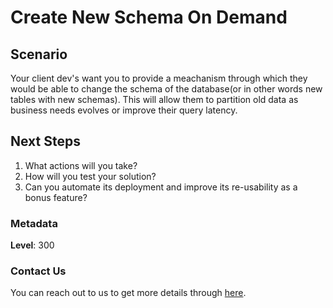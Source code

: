 # Create New Schema On Demand

## Scenario

Your client dev's want you to provide a meachanism through which they would be able to change the schema of the database(or in other words new tables with new schemas).
This will allow them to partition old data as business needs evolves or improve their query latency.

## Next Steps

1. What actions will you take?
1. How will you test your solution?
1. Can you automate its deployment and improve its re-usability as a bonus feature?

### Metadata

**Level**: 300

### Contact Us

You can reach out to us to get more details through [here](https://www.youtube.com/c/ValaxyTechnologies/about).
